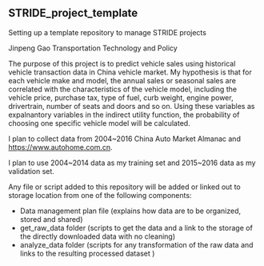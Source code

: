 ## STRIDE_project_template
Setting up a template repository to manage STRIDE projects

Jinpeng Gao
Transportation Technology and Policy


The purpose of this project is to predict vehicle sales using historical vehicle transaction data in China vehicle market.
My hypothesis is that for each vehicle make and model, the annual sales or seasonal sales are correlated with the characteristics of the vehicle model, including the vehicle price, purchase tax, type of fuel, curb weight, engine power, drivertrain, number of seats and doors and so on. Using these variables as expalnantory variables in the indirect utility function, the probability of choosing one specific vehicle model will be calculated.

I plan to collect data from 2004~2016 China Auto Market Almanac and https://www.autohome.com.cn.

I plan to use 2004~2014 data as my training set and 2015~2016 data as my validation set.

Any file or script added to this repository will be added or linked out to storage location from one of the following components:
* Data management plan file (explains how data are to be organized, stored and shared)
* get_raw_data folder (scripts to get the data and a link to the storage of the directly downloaded data with no cleaning)
* analyze_data folder (scripts for any transformation of the raw data and links to the resulting processed dataset )
